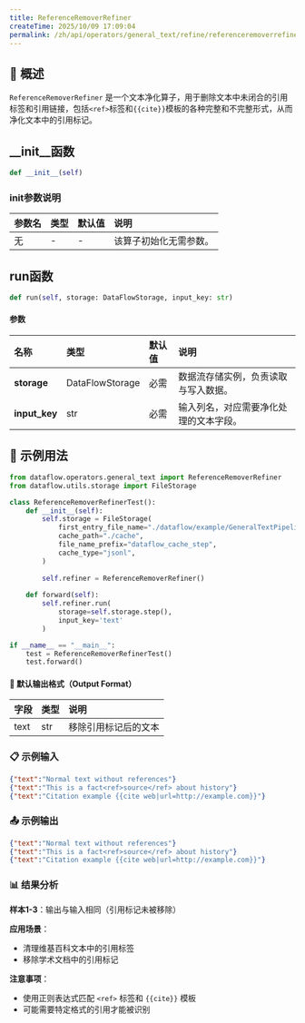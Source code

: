 ```yaml
---
title: ReferenceRemoverRefiner
createTime: 2025/10/09 17:09:04
permalink: /zh/api/operators/general_text/refine/referenceremoverrefiner/
---
```


## 📘 概述

`ReferenceRemoverRefiner` 是一个文本净化算子，用于删除文本中未闭合的引用标签和引用链接，包括`<ref>`标签和`{{cite}}`模板的各种完整和不完整形式，从而净化文本中的引用标记。

## __init__函数

```python
def __init__(self)
```

### init参数说明

| 参数名 | 类型 | 默认值 | 说明                |
| :----- | :--- | :----- | :------------------ |
| 无     | -    | -      | 该算子初始化无需参数。 |

## run函数

```python
def run(self, storage: DataFlowStorage, input_key: str)
```

#### 参数

| 名称        | 类型              | 默认值 | 说明                               |
| :---------- | :---------------- | :----- | :--------------------------------- |
| **storage** | DataFlowStorage   | 必需   | 数据流存储实例，负责读取与写入数据。   |
| **input_key** | str               | 必需   | 输入列名，对应需要净化处理的文本字段。 |

## 🧠 示例用法

```python
from dataflow.operators.general_text import ReferenceRemoverRefiner
from dataflow.utils.storage import FileStorage

class ReferenceRemoverRefinerTest():
    def __init__(self):
        self.storage = FileStorage(
            first_entry_file_name="./dataflow/example/GeneralTextPipeline/reference_remover_test_input.jsonl",
            cache_path="./cache",
            file_name_prefix="dataflow_cache_step",
            cache_type="jsonl",
        )
        
        self.refiner = ReferenceRemoverRefiner()
        
    def forward(self):
        self.refiner.run(
            storage=self.storage.step(),
            input_key='text'
        )

if __name__ == "__main__":
    test = ReferenceRemoverRefinerTest()
    test.forward()
```

#### 🧾 默认输出格式（Output Format）

| 字段 | 类型 | 说明 |
| :--- | :---- | :---------- |
| text | str | 移除引用标记后的文本 |

### 📋 示例输入

```json
{"text":"Normal text without references"}
{"text":"This is a fact<ref>source</ref> about history"}
{"text":"Citation example {{cite web|url=http://example.com}}"}
```

### 📤 示例输出

```json
{"text":"Normal text without references"}
{"text":"This is a fact<ref>source</ref> about history"}
{"text":"Citation example {{cite web|url=http://example.com}}"}
```

### 📊 结果分析

**样本1-3**：输出与输入相同（引用标记未被移除）

**应用场景**：
- 清理维基百科文本中的引用标签
- 移除学术文档中的引用标记

**注意事项**：
- 使用正则表达式匹配 `<ref>` 标签和 `{{cite}}` 模板
- 可能需要特定格式的引用才能被识别
